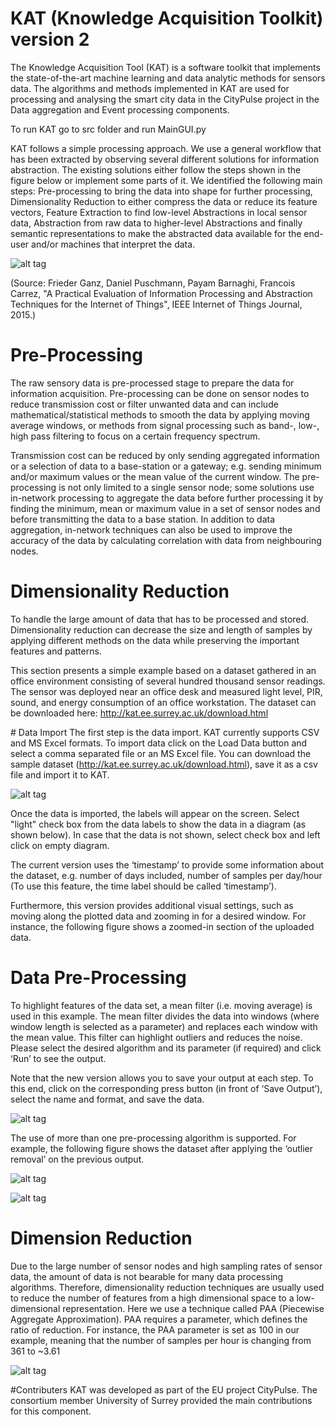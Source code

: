 # KAT (Knowledge Acquisition Toolkit) version 2

 The Knowledge Acquisition Tool (KAT) is a software toolkit that implements the state-of-the-art machine learning and data analytic methods for sensors data. The algorithms and methods implemented in KAT are used for processing and analysing the smart city data in the CityPulse project in the Data aggregation and Event processing components.  

To run KAT go to src folder and run MainGUI.py

KAT follows a simple processing approach. We use a general workflow that has been extracted by observing several different solutions for information abstraction. The existing solutions either follow the steps shown in the figure below or implement some parts of it. We identified the following main steps: Pre-processing to bring the data into shape for further processing, Dimensionality Reduction to either compress the data or reduce its feature vectors, Feature Extraction to find low-level Abstractions in local sensor data, Abstraction from raw data to higher-level Abstractions and finally semantic representations to make the abstracted data available for the end-user and/or machines that interpret the data.

![alt tag](http://kat.ee.surrey.ac.uk/graph/flow.png)

(Source: Frieder Ganz, Daniel Puschmann, Payam Barnaghi, Francois Carrez, "A Practical Evaluation of Information Processing and Abstraction Techniques for the Internet of Things", IEEE Internet of Things Journal, 2015.)

# Pre-Processing
The raw sensory data is pre-processed stage to prepare the data for information acquisition. Pre-processing can be done on sensor nodes to reduce transmission cost or filter unwanted data and can include mathematical/statistical methods to smooth the data by applying moving average windows, or methods from signal processing such as band-, low-, high pass filtering to focus on a certain frequency spectrum.

Transmission cost can be reduced by only sending aggregated information or a selection of data to a base-station or a gateway; e.g. sending minimum and/or maximum values or the mean value of the current window. The pre-processing is not only limited to a single sensor node; some solutions use in-network processing to aggregate the data before further processing it by finding the minimum, mean or maximum value in a set of sensor nodes and before transmitting the data to a base station. In addition to data aggregation, in-network techniques can also be used to improve the accuracy of the data by calculating correlation with data from neighbouring nodes.

# Dimensionality Reduction
To handle the large amount of data that has to be processed and stored. Dimensionality reduction can decrease the size and length of samples by applying different methods on the data while preserving the important features and patterns.

This section presents a simple example based on a dataset gathered in an office environment consisting of several hundred thousand sensor readings. The sensor was deployed near an office desk and measured light level, PIR, sound, and energy consumption of an office workstation. The dataset can be downloaded here: http://kat.ee.surrey.ac.uk/download.html


# Data Import
The first step is the data import. KAT currently supports CSV and MS Excel formats. To import data click on the Load Data button and select a comma separated file or an MS Excel file. You can download the sample dataset (http://kat.ee.surrey.ac.uk/download.html), save it as a csv file and import it to KAT.

![alt tag](https://github.com/UniSurreyIoT/KAT-v2/blob/master/imgs/Sc1.PNG)


Once the data is imported, the labels will appear on the screen. Select "light" check box from the data labels to show the data in a diagram (as shown below). In case that the data is not shown, select check box and left click on empty diagram.

The current version uses the ‘timestamp’ to provide some information about the dataset, e.g. number of days included, number of samples per day/hour (To use this feature, the time label should be called ‘timestamp’). 

Furthermore, this version provides additional visual settings, such as moving along the plotted data and zooming in for a desired window. For instance, the following figure shows a zoomed-in section of the uploaded data.




# Data Pre-Processing
To highlight features of the data set, a mean filter (i.e. moving average) is used in this example. The mean filter divides the data into windows (where window length is selected as a parameter) and replaces each window with the mean value. This filter can highlight outliers and reduces the noise. Please select the desired algorithm and its parameter (if required) and click ‘Run’ to see the output. 

Note that the new version allows you to save your output at each step. To this end, click on the corresponding press button (in front of ‘Save Output’), select the name and format, and save the data.


![alt tag](https://github.com/UniSurreyIoT/KAT-v2/blob/master/imgs/Sc2.PNG)

The use of more than one pre-processing algorithm is supported. For example, the following figure shows the dataset after applying the ‘outlier removal’ on the previous output.


![alt tag](https://github.com/UniSurreyIoT/KAT-v2/blob/master/imgs/Sc3.PNG)

![alt tag](https://github.com/UniSurreyIoT/KAT-v2/blob/master/imgs/Sc4.PNG)



# Dimension Reduction

Due to the large number of sensor nodes and high sampling rates of sensor data, the amount of data is not bearable for many data processing algorithms. Therefore, dimensionality reduction techniques are usually used to reduce the number of features from a high dimensional space to a low-dimensional representation.  Here we use a technique called PAA (Piecewise Aggregate Approximation). PAA requires a parameter, which defines the ratio of reduction. For instance, the PAA parameter is set as 100 in our example, meaning that the number of samples per hour is changing from 361 to ~3.61 

![alt tag](https://github.com/UniSurreyIoT/KAT-v2/blob/master/imgs/Sc5.PNG)


#Contributers
KAT was developed as part of the EU project CityPulse. The consortium member University of Surrey provided the main contributions for this component.
